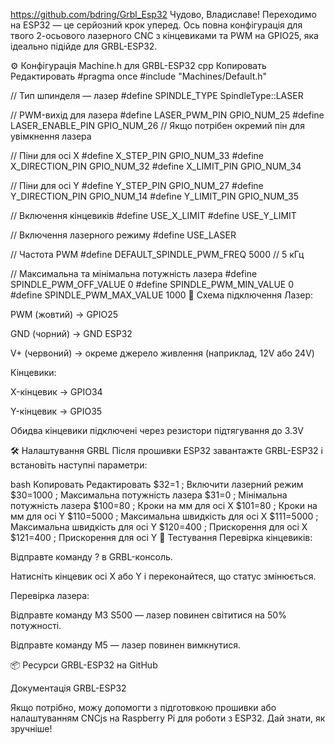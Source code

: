 https://github.com/bdring/Grbl_Esp32
Чудово, Владиславе! Переходимо на ESP32 — це серйозний крок уперед. Ось повна конфігурація для твого 2-осьового лазерного CNC з кінцевиками та PWM на GPIO25, яка ідеально підійде для GRBL-ESP32.

⚙️ Конфігурація Machine.h для GRBL-ESP32
cpp
Копировать
Редактировать
#pragma once
#include "Machines/Default.h"

// Тип шпинделя — лазер
#define SPINDLE_TYPE SpindleType::LASER

// PWM-вихід для лазера
#define LASER_PWM_PIN GPIO_NUM_25
#define LASER_ENABLE_PIN GPIO_NUM_26  // Якщо потрібен окремий пін для увімкнення лазера

// Піни для осі X
#define X_STEP_PIN GPIO_NUM_33
#define X_DIRECTION_PIN GPIO_NUM_32
#define X_LIMIT_PIN GPIO_NUM_34

// Піни для осі Y
#define Y_STEP_PIN GPIO_NUM_27
#define Y_DIRECTION_PIN GPIO_NUM_14
#define Y_LIMIT_PIN GPIO_NUM_35

// Включення кінцевиків
#define USE_X_LIMIT
#define USE_Y_LIMIT

// Включення лазерного режиму
#define USE_LASER

// Частота PWM
#define DEFAULT_SPINDLE_PWM_FREQ 5000  // 5 кГц

// Максимальна та мінімальна потужність лазера
#define SPINDLE_PWM_OFF_VALUE 0
#define SPINDLE_PWM_MIN_VALUE 0
#define SPINDLE_PWM_MAX_VALUE 1000
🔌 Схема підключення
Лазер:

PWM (жовтий) → GPIO25

GND (чорний) → GND ESP32

V+ (червоний) → окреме джерело живлення (наприклад, 12V або 24V)

Кінцевики:

X-кінцевик → GPIO34

Y-кінцевик → GPIO35

Обидва кінцевики підключені через резистори підтягування до 3.3V

🛠️ Налаштування GRBL
Після прошивки ESP32 завантажте GRBL-ESP32 і встановіть наступні параметри:

bash
Копировать
Редактировать
$32=1       ; Включити лазерний режим
$30=1000    ; Максимальна потужність лазера
$31=0       ; Мінімальна потужність лазера
$100=80     ; Кроки на мм для осі X
$101=80     ; Кроки на мм для осі Y
$110=5000   ; Максимальна швидкість для осі X
$111=5000   ; Максимальна швидкість для осі Y
$120=400    ; Прискорення для осі X
$121=400    ; Прискорення для осі Y
🧪 Тестування
Перевірка кінцевиків:

Відправте команду ? в GRBL-консоль.

Натисніть кінцевик осі X або Y і переконайтеся, що статус змінюється.

Перевірка лазера:

Відправте команду M3 S500 — лазер повинен світитися на 50% потужності.

Відправте команду M5 — лазер повинен вимкнутися.

📦 Ресурси
GRBL-ESP32 на GitHub

Документація GRBL-ESP32

Якщо потрібно, можу допомогти з підготовкою прошивки або налаштуванням CNCjs на Raspberry Pi для роботи з ESP32. Дай знати, як зручніше!